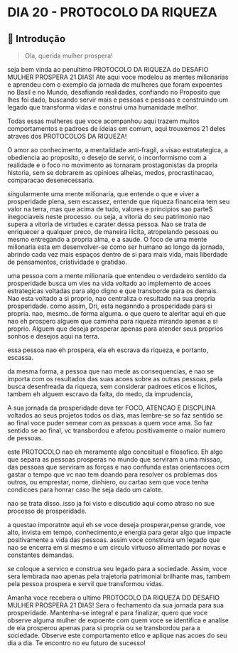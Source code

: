# DIA 20 - PROTOCOLO DA RIQUEZA

## 🚀 Introdução

> Ola, querida mulher prospera!

seja bem vinda ao penultimo PROTOCOLO DA RIQUEZA do DESAFIO MULHER PROSPERA 21 DIAS! Ate aqui voce modelou as mentes milionarias e aprendeu com o exemplo da jornada de mulheres que foram expoentes no Basil e no Mundo, desafiando realidades, confiando no Proposito que lhes foi dado, buscando servir mais e pessoas e pessoas e construindo um legado que transforma vidas e construi uma humanidade melhor.

Todas essas mulheres que voce acompanhou aqui trazem muitos comportamentos e padroes de ideias em comum, aqui trouxemos 21 deles atraves dos PROTOCOLOS DA RIQUEZA!

O amor ao conhecimento, a mentalidade anti-fragil, a visao estratategica, a obediencia ao proposito, o desejo de servir, o inconformismo com a realidade e o foco no movimento as tornaram prostagonistas da propria historia, sem se dobrarem as opinioes alheias, medos, procrastinacao, comparacao desenecessaria.

singularmente uma mente milionaria, que entende o que e viver a prosperidade plena, sem escassez, entende que riqueza financeira tem seu valor na terra, mas que acima de tudo, valores e principios sao parteS inegociaveis neste processo. ou seja, a vitoria do seu patrimonio nao supera a vitoria de virtudes e carater dessa pessoa. Nao se trata de enriquecer a qualquer preco, de maneira ilicita, atropelando pessoas ou mesmo entregando a propria alma, e a saude. O foco de uma mente milionaria esta em desenvolver-se como ser humano ao longo da jornada, abrindo cada vez mais espaços dentro de si para mais vida, mais liberdade de pensamentos, criatividade e gratidao.

uma pessoa com a mente milionaria que entendeu o verdadeiro sentido da prosperidade busca um vies na vida voltado ao implemento de acoes estrategicas voltadas para algo digno e que transborde para os demais. Nao esta voltado a si proprio, nao centraliza o resultado na sua propria prosperidade.
como assim, Dri, esta neganndo a prosperidade para si propria. nao, mesmo..de forma alguma.
o que quero te alerltar aqui eh que nao eh prospero alguem que caminha para riqueza mirando apenas a si proprio. Alguem que deseja prosperar apenas para atender seus proprios sonhos e desejos aqui na terra.

essa pessoa nao eh prospera, ela eh escrava da riqueza, e portanto, escassa.

da mesma forma, a pessoa que nao mede as consequencias, e nao se importa com os resultados das suas acoes sobre as outras pessoas, pela busca desenfreada  da riqueza, sem considerar padroes eticos e licitos, tambem eh alguem escravo da falta, do medo, da imprudencia,

A sua jornada da prosperidade deve ter FOCO, ATENCAO E DISCPLINA voltados ao seus projetos todos os dias, mas lembre-se so faz sentido se ao final voce puder semear com as pessoas a quem  voce ama. So faz sentido se ao final, vc transbordou e afetou positivamente o maior numero de pessoas.

este PROTOCOLO nao eh meramente algo conceitual e filosofico. Eh algo que separa as pessoas prosperas no mundo que serviram a uma missao, das pessoas que serviram as forças 
e nao confunda estas orientacoes ocm gastar o tempo que vc nao tem doando para resolver os problemas dos outros, ou emprestar, nome, dinhiero, ou cartao sem que voce tenha condicoes para honrar caso lhe seja dado um calote.

nao se trata disso..isso ja foi visto e discutido aqui como atraso no sue processo de prosperidade.

a questao imporatnte aqui eh se voce deseja prosperar,pense grande, voe alto, invista em tempo, conhecimento,e energia para gerar algo que impacte positivamente a vida das pessoas. assim voce construira um legado que nao se encerra em si mesmo e um circulo virtuoso alimentado por novas e constantes demandas.

se coloque a servico e construa seu legado para a sociedade. Assim, voce  sera lembrada nao apenas pela trajetoria patrimonial brilhante mas, tambem pela pessoa prospera  e servil que transformou vidas.

Amanha voce recebera o ultimo PROTOCOLO DA RIQUEZA DO DESAFIO MULHER PROSPERA 21 DIAS! Sera o fechamento da sua jornada para sua prosperidade. Mantenha-se integra! e para finalizar, quero que voce observe alguma mulher de expoente com quem voce se identifica e analise de ela prosperou apenas para si propria ou se transbordou para a sociedade. Observe este comportamento etico e aplique nas acoes do seu dia a dia. Te encontro no eu futuro de sucesso!


